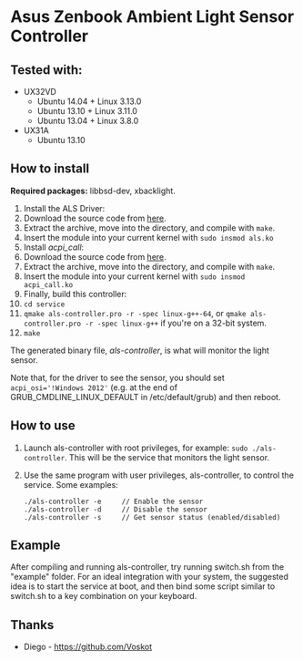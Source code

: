 Asus Zenbook Ambient Light Sensor Controller
============================================

Tested with:
------------
 * UX32VD
   * Ubuntu 14.04 + Linux 3.13.0
   * Ubuntu 13.10 + Linux 3.11.0
   * Ubuntu 13.04 + Linux 3.8.0
 * UX31A
   * Ubuntu 13.10

How to install
--------------

**Required packages:** libbsd-dev, xbacklight.

 1. Install the ALS Driver:
   1. Download the source code from [here](https://github.com/victorenator/als).
   2. Extract the archive, move into the directory, and compile with `make`.
   3. Insert the module into your current kernel with `sudo insmod als.ko`
 2. Install *acpi_call*:
   1. Download the source code from [here](https://github.com/mkottman/acpi_call).
   2. Extract the archive, move into the directory, and compile with `make`.
   3. Insert the module into your current kernel with `sudo insmod acpi_call.ko`
 3. Finally, build this controller:
   1. `cd service`
   2. `qmake als-controller.pro -r -spec linux-g++-64`, or `qmake als-controller.pro -r -spec linux-g++` if you're on a 32-bit system.
   3. `make`
   
The generated binary file, *als-controller*, is what will monitor the light sensor.

Note that, for the driver to see the sensor, you should set `acpi_osi='!Windows 2012'` (e.g. at the end of GRUB_CMDLINE_LINUX_DEFAULT in /etc/default/grub) and then reboot.

How to use
----------
 1. Launch als-controller with root privileges, for example: `sudo ./als-controller`. This will be the service that monitors the light sensor.
 2. Use the same program with user privileges, als-controller, to control the service. Some examples:
    
        ./als-controller -e     // Enable the sensor
        ./als-controller -d     // Disable the sensor
        ./als-controller -s     // Get sensor status (enabled/disabled)

Example
-------
After compiling and running als-controller, try running switch.sh from the "example" folder.
For an ideal integration with your system, the suggested idea is to start the service at boot,
and then bind some script similar to switch.sh to a key combination on your keyboard.

Thanks
------
 * Diego - https://github.com/Voskot
